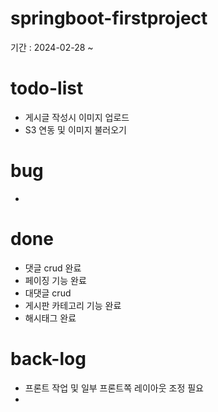 # springboot-firstproject


기간 : 2024-02-28 ~ 
# todo-list
- 게시글 작성시 이미지 업로드
- S3 연동 및 이미지 불러오기
# bug
- 
# done
- 댓글 crud 완료
- 페이징 기능 완료
- 대댓글 crud
- 게시판 카테고리 기능 완료
- 해시태그 완료

# back-log
- 프론트 작업 및 일부 프론트쪽 레이아웃 조정 필요
- 
